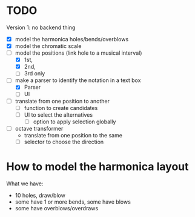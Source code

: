 # TODO

Version 1: no backend thing

- [X] model the harmonica holes/bends/overblows
- [X] model the chromatic scale
- [ ] model the positions (link hole to a musical interval)
  - [X] 1st,
  - [X] 2nd,
  - [ ] 3rd only
- [ ] make a parser to identify the notation in a text box
    - [X] Parser
    - [ ] UI
- [ ] translate from one position to another
  - [ ] function to create candidates
  - [ ] UI to select the alternatives
    - [ ] option to apply selection globally
- [ ] octave transformer 
  - translate from one position to the same
  - [ ] selector to choose the direction

# How to model the harmonica layout

What we have: 

- 10 holes, draw/blow
- some have 1 or more bends, some have blows
- some have overblows/overdraws

